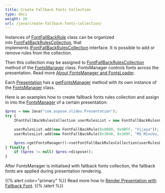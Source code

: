 ```yaml
---
title: Create Fallback Fonts Collection
type: docs
weight: 20
url: /java/create-fallback-fonts-collection/
---
```


Instances of [FontFallBackRule](https://apireference.aspose.com/slides/java/com.aspose.slides/FontFallBackRule) class can be organized into [FontFallBackRulesCollection](https://apireference.aspose.com/slides/java/com.aspose.slides/FontFallBackRulesCollection), that implements [IFontFallBackRulesCollection](https://apireference.aspose.com/slides/java/com.aspose.slides/IFontFallBackRulesCollection) interface. It is possible to add or remove rules from the collection.

Then this collection may be assigned to [FontFallBackRulesCollection](https://apireference.aspose.com/slides/java/com.aspose.slides/FontFallBackRulesCollection) method of the [FontsManager](https://apireference.aspose.com/slides/java/com.aspose.slides/FontsManager) class. FontsManager controls fonts across the presentation. Read more [About FontsManager and FontsLoader](/slides/java/about-fontsmanager-and-fontsloader/).

Each [Presentation](https://apireference.aspose.com/slides/java/com.aspose.slides/Presentation) has a [getFontsManager](https://apireference.aspose.com/slides/java/com.aspose.slides/Presentation#getFontsManager--) method with its own instance of the [FontsManager](https://apireference.aspose.com/slides/java/com.aspose.slides/FontsManager) class.

Here is an examples how to create fallback fonts rules collection and assign in into the [FontsManager](https://apireference.aspose.com/slides/java/com.aspose.slides/Presentation#getFontsManager--) of a certain presentation:  

```php
$pres = new Java("com.aspose.slides.Presentation");
try {
    IFontFallBackRulesCollection userRulesList = new FontFallBackRulesCollection();

    userRulesList.add(new FontFallBackRule(0x0B80, 0x0BFF, "Vijaya"));
    userRulesList.add(new FontFallBackRule(0x3040, 0x309F, "MS Mincho, MS Gothic"));

    $pres->getFontsManager()->setFontFallBackRulesCollection(userRulesList);
} finally {
    if ($pres != null) $pres->dispose();
}
```

After FontsManager is initialised with fallback fonts collection, the fallback fonts are applied during presentation rendering.

{{% alert color="primary" %}} 
Read more how to [Render Presentation with Fallback Font](/slides/java/render-presentation-with-fallback-font/).
{{% /alert %}}